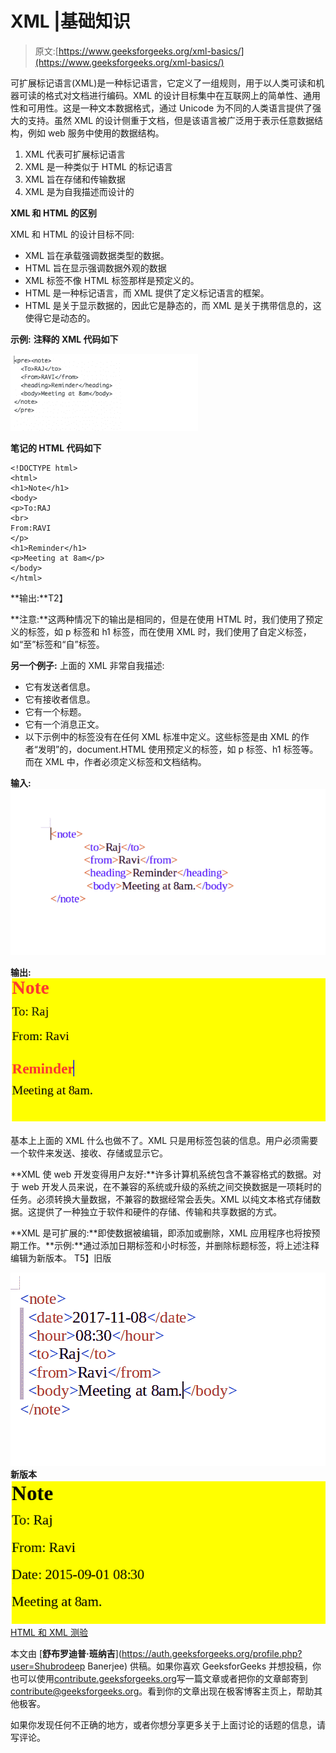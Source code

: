 # XML |基础知识

> 原文:[https://www.geeksforgeeks.org/xml-basics/](https://www.geeksforgeeks.org/xml-basics/)

可扩展标记语言(XML)是一种标记语言，它定义了一组规则，用于以人类可读和机器可读的格式对文档进行编码。XML 的设计目标集中在互联网上的简单性、通用性和可用性。这是一种文本数据格式，通过 Unicode 为不同的人类语言提供了强大的支持。虽然 XML 的设计侧重于文档，但是该语言被广泛用于表示任意数据结构，例如 web 服务中使用的数据结构。

1.  XML 代表可扩展标记语言
2.  XML 是一种类似于 HTML 的标记语言
3.  XML 旨在存储和传输数据
4.  XML 是为自我描述而设计的

**XML 和 HTML 的区别**

XML 和 HTML 的设计目标不同:

*   XML 旨在承载强调数据类型的数据。
*   HTML 旨在显示强调数据外观的数据
*   XML 标签不像 HTML 标签那样是预定义的。
*   HTML 是一种标记语言，而 XML 提供了定义标记语言的框架。
*   HTML 是关于显示数据的，因此它是静态的，而 XML 是关于携带信息的，这使得它是动态的。

**示例:**
**注释的 XML 代码如下**

![](img/0da21311c93cb9ced543eb432412a061.png)

**笔记的 HTML 代码如下**

```
<!DOCTYPE html>
<html>
<h1>Note</h1>
<body>
<p>To:RAJ
<br>
From:RAVI
</p>
<h1>Reminder</h1>
<p>Meeting at 8am</p>
</body>
</html>
```

**输出:**T2】

**注意:**这两种情况下的输出是相同的，但是在使用 HTML 时，我们使用了预定义的标签，如 p 标签和 h1 标签，而在使用 XML 时，我们使用了自定义标签，如“至”标签和“自”标签。

**另一个例子:**
上面的 XML 非常自我描述:

*   它有发送者信息。
*   它有接收者信息。
*   它有一个标题。
*   它有一个消息正文。
*   以下示例中的标签没有在任何 XML 标准中定义。这些标签是由 XML 的作者“发明”的，document.HTML 使用预定义的标签，如 p 标签、h1 标签等。而在 XML 中，作者必须定义标签和文档结构。

**输入:**
![](img/33fc71700604acdbf6565033c69e912a.png)

**输出:**
![](img/5a7f510c6dccb6f3f741d32940311954.png)

基本上上面的 XML 什么也做不了。XML 只是用标签包装的信息。用户必须需要一个软件来发送、接收、存储或显示它。

**XML 使 web 开发变得用户友好:**许多计算机系统包含不兼容格式的数据。对于 web 开发人员来说，在不兼容的系统或升级的系统之间交换数据是一项耗时的任务。必须转换大量数据，不兼容的数据经常会丢失。XML 以纯文本格式存储数据。这提供了一种独立于软件和硬件的存储、传输和共享数据的方式。

**XML 是可扩展的:**即使数据被编辑，即添加或删除，XML 应用程序也将按预期工作。**示例:**通过添加日期标签和小时标签，并删除标题标签，将上述注释编辑为新版本。
T5】旧版

![](img/8db18c21baa3510965750314952cbc16.png) **新版本**
![](img/adc6fa89e66c1e8718f4f6c7ef5e4c03.png)
[HTML 和 XML 测验](https://www.geeksforgeeks.org/html-and-xml-gq/)

本文由 [**舒布罗迪普·班纳吉**](https://auth.geeksforgeeks.org/profile.php?user=Shubrodeep Banerjee) 供稿。如果你喜欢 GeeksforGeeks 并想投稿，你也可以使用[contribute.geeksforgeeks.org](http://www.contribute.geeksforgeeks.org)写一篇文章或者把你的文章邮寄到 contribute@geeksforgeeks.org。看到你的文章出现在极客博客主页上，帮助其他极客。

如果你发现任何不正确的地方，或者你想分享更多关于上面讨论的话题的信息，请写评论。